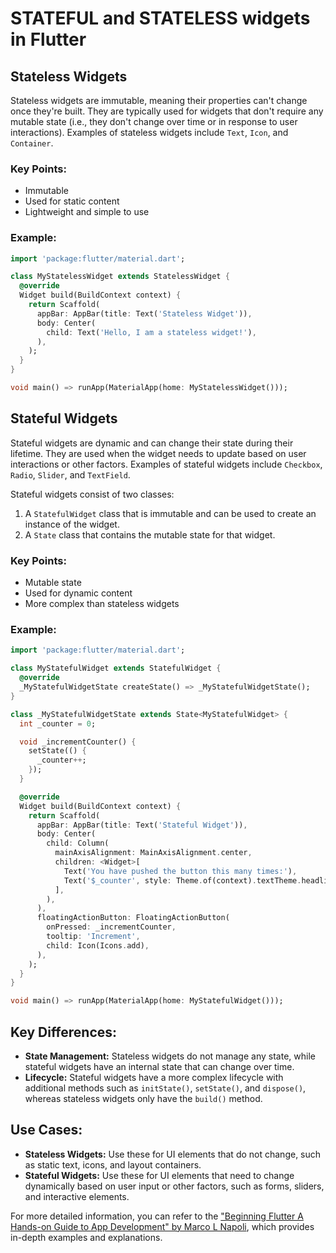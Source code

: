 # STATEFUL and STATELESS widgets in Flutter

## Stateless Widgets

Stateless widgets are immutable, meaning their properties can't change once they're built. They are typically used for widgets that don't require any mutable state (i.e., they don't change over time or in response to user interactions). Examples of stateless widgets include `Text`, `Icon`, and `Container`.

### **Key Points:**
- Immutable
- Used for static content
- Lightweight and simple to use

### **Example:**
```dart
import 'package:flutter/material.dart';

class MyStatelessWidget extends StatelessWidget {
  @override
  Widget build(BuildContext context) {
    return Scaffold(
      appBar: AppBar(title: Text('Stateless Widget')),
      body: Center(
        child: Text('Hello, I am a stateless widget!'),
      ),
    );
  }
}

void main() => runApp(MaterialApp(home: MyStatelessWidget()));
```

## Stateful Widgets

Stateful widgets are dynamic and can change their state during their lifetime. They are used when the widget needs to update based on user interactions or other factors. Examples of stateful widgets include `Checkbox`, `Radio`, `Slider`, and `TextField`.

Stateful widgets consist of two classes:
1. A `StatefulWidget` class that is immutable and can be used to create an instance of the widget.
2. A `State` class that contains the mutable state for that widget.

### **Key Points:**
- Mutable state
- Used for dynamic content
- More complex than stateless widgets

### **Example:**
```dart
import 'package:flutter/material.dart';

class MyStatefulWidget extends StatefulWidget {
  @override
  _MyStatefulWidgetState createState() => _MyStatefulWidgetState();
}

class _MyStatefulWidgetState extends State<MyStatefulWidget> {
  int _counter = 0;

  void _incrementCounter() {
    setState(() {
      _counter++;
    });
  }

  @override
  Widget build(BuildContext context) {
    return Scaffold(
      appBar: AppBar(title: Text('Stateful Widget')),
      body: Center(
        child: Column(
          mainAxisAlignment: MainAxisAlignment.center,
          children: <Widget>[
            Text('You have pushed the button this many times:'),
            Text('$_counter', style: Theme.of(context).textTheme.headline4),
          ],
        ),
      ),
      floatingActionButton: FloatingActionButton(
        onPressed: _incrementCounter,
        tooltip: 'Increment',
        child: Icon(Icons.add),
      ),
    );
  }
}

void main() => runApp(MaterialApp(home: MyStatefulWidget()));
```

## Key Differences:
- **State Management:** Stateless widgets do not manage any state, while stateful widgets have an internal state that can change over time.
- **Lifecycle:** Stateful widgets have a more complex lifecycle with additional methods such as `initState()`, `setState()`, and `dispose()`, whereas stateless widgets only have the `build()` method.

## Use Cases:
- **Stateless Widgets:** Use these for UI elements that do not change, such as static text, icons, and layout containers.
- **Stateful Widgets:** Use these for UI elements that need to change dynamically based on user input or other factors, such as forms, sliders, and interactive elements.

For more detailed information, you can refer to the ["Beginning Flutter A Hands-on Guide to App Development" by Marco L Napoli](https://digilib.stekom.ac.id/assets/dokumen/ebook/feb_3872ce7467cbdc7beedfcdc12b2b607b0ba36429_1649057575.pdf#page=36), which provides in-depth examples and explanations.